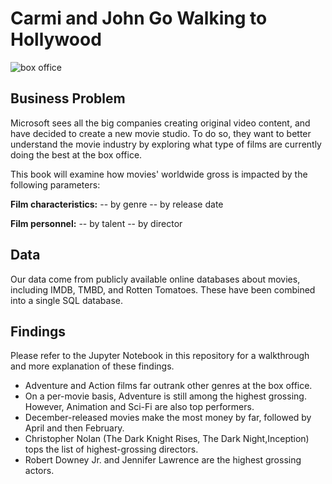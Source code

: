 # Carmi and John Go Walking to Hollywood

![box office](https://a57.foxnews.com/static.foxnews.com/foxnews.com/content/uploads/2020/06/931/524/Box-Office-iStock.jpg?ve=1&tl=1)

## Business Problem
Microsoft sees all the big companies creating original video content, and have decided to create a new movie studio. To do so, they want to better understand the movie industry by exploring what type of films are currently doing the best at the box office.

This book will examine how movies' worldwide gross is impacted by the following parameters:

**Film characteristics:**
    -- by genre
    -- by release date

**Film personnel:**
    -- by talent
    -- by director

## Data
Our data come from publicly available online databases about movies, including IMDB, TMBD, and Rotten Tomatoes. These have been combined into a single SQL database.

## Findings 
Please refer to the Jupyter Notebook in this repository for a walkthrough and more explanation of these findings.

* Adventure and Action films far outrank other genres at the box office. 
* On a per-movie basis, Adventure is still among the highest grossing. However, Animation and Sci-Fi are also top performers.
* December-released movies make the most money by far, followed by April and then February. 
* Christopher Nolan (The Dark Knight Rises, The Dark Night,Inception) tops the list of highest-grossing directors. 
* Robert Downey Jr. and Jennifer Lawrence are the highest grossing actors.

